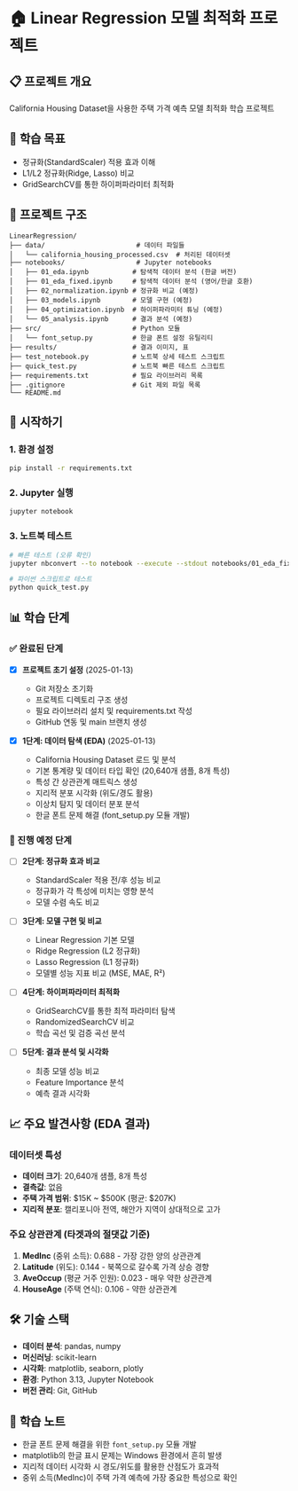 # 🏠 Linear Regression 모델 최적화 프로젝트

## 📋 프로젝트 개요
California Housing Dataset을 사용한 주택 가격 예측 모델 최적화 학습 프로젝트

## 🎯 학습 목표
- 정규화(StandardScaler) 적용 효과 이해
- L1/L2 정규화(Ridge, Lasso) 비교
- GridSearchCV를 통한 하이퍼파라미터 최적화

## 📁 프로젝트 구조
```
LinearRegression/
├── data/                       # 데이터 파일들
│   └── california_housing_processed.csv  # 처리된 데이터셋
├── notebooks/                  # Jupyter notebooks
│   ├── 01_eda.ipynb           # 탐색적 데이터 분석 (한글 버전)
│   ├── 01_eda_fixed.ipynb     # 탐색적 데이터 분석 (영어/한글 호환)
│   ├── 02_normalization.ipynb # 정규화 비교 (예정)
│   ├── 03_models.ipynb        # 모델 구현 (예정)
│   ├── 04_optimization.ipynb  # 하이퍼파라미터 튜닝 (예정)
│   └── 05_analysis.ipynb      # 결과 분석 (예정)
├── src/                       # Python 모듈
│   └── font_setup.py          # 한글 폰트 설정 유틸리티
├── results/                   # 결과 이미지, 표
├── test_notebook.py           # 노트북 상세 테스트 스크립트
├── quick_test.py              # 노트북 빠른 테스트 스크립트
├── requirements.txt           # 필요 라이브러리 목록
├── .gitignore                 # Git 제외 파일 목록
└── README.md
```

## 🚀 시작하기

### 1. 환경 설정
```bash
pip install -r requirements.txt
```

### 2. Jupyter 실행
```bash
jupyter notebook
```

### 3. 노트북 테스트
```bash
# 빠른 테스트 (오류 확인)
jupyter nbconvert --to notebook --execute --stdout notebooks/01_eda_fixed.ipynb > /dev/null

# 파이썬 스크립트로 테스트
python quick_test.py
```

## 📊 학습 단계

### ✅ 완료된 단계
- [x] **프로젝트 초기 설정** (2025-01-13)
  - Git 저장소 초기화
  - 프로젝트 디렉토리 구조 생성
  - 필요 라이브러리 설치 및 requirements.txt 작성
  - GitHub 연동 및 main 브랜치 생성

- [x] **1단계: 데이터 탐색 (EDA)** (2025-01-13)
  - California Housing Dataset 로드 및 분석
  - 기본 통계량 및 데이터 타입 확인 (20,640개 샘플, 8개 특성)
  - 특성 간 상관관계 매트릭스 생성
  - 지리적 분포 시각화 (위도/경도 활용)
  - 이상치 탐지 및 데이터 분포 분석
  - 한글 폰트 문제 해결 (font_setup.py 모듈 개발)

### 🔄 진행 예정 단계
- [ ] **2단계: 정규화 효과 비교**
  - StandardScaler 적용 전/후 성능 비교
  - 정규화가 각 특성에 미치는 영향 분석
  - 모델 수렴 속도 비교

- [ ] **3단계: 모델 구현 및 비교**
  - Linear Regression 기본 모델
  - Ridge Regression (L2 정규화)
  - Lasso Regression (L1 정규화)
  - 모델별 성능 지표 비교 (MSE, MAE, R²)

- [ ] **4단계: 하이퍼파라미터 최적화**
  - GridSearchCV를 통한 최적 파라미터 탐색
  - RandomizedSearchCV 비교
  - 학습 곡선 및 검증 곡선 분석

- [ ] **5단계: 결과 분석 및 시각화**
  - 최종 모델 성능 비교
  - Feature Importance 분석
  - 예측 결과 시각화

## 📈 주요 발견사항 (EDA 결과)

### 데이터셋 특성
- **데이터 크기**: 20,640개 샘플, 8개 특성
- **결측값**: 없음
- **주택 가격 범위**: $15K ~ $500K (평균: $207K)
- **지리적 분포**: 캘리포니아 전역, 해안가 지역이 상대적으로 고가

### 주요 상관관계 (타겟과의 절댓값 기준)
1. **MedInc** (중위 소득): 0.688 - 가장 강한 양의 상관관계
2. **Latitude** (위도): 0.144 - 북쪽으로 갈수록 가격 상승 경향
3. **AveOccup** (평균 거주 인원): 0.023 - 매우 약한 상관관계
4. **HouseAge** (주택 연식): 0.106 - 약한 상관관계

## 🛠️ 기술 스택
- **데이터 분석**: pandas, numpy
- **머신러닝**: scikit-learn
- **시각화**: matplotlib, seaborn, plotly
- **환경**: Python 3.13, Jupyter Notebook
- **버전 관리**: Git, GitHub

## 📝 학습 노트
- 한글 폰트 문제 해결을 위한 `font_setup.py` 모듈 개발
- matplotlib의 한글 표시 문제는 Windows 환경에서 흔히 발생
- 지리적 데이터 시각화 시 경도/위도를 활용한 산점도가 효과적
- 중위 소득(MedInc)이 주택 가격 예측에 가장 중요한 특성으로 확인